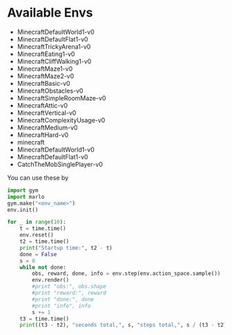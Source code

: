 # Available Envs
* MinecraftDefaultWorld1-v0
* MinecraftDefaultFlat1-v0
* MinecraftTrickyArena1-v0
* MinecraftEating1-v0
* MinecraftCliffWalking1-v0
* MinecraftMaze1-v0
* MinecraftMaze2-v0
* MinecraftBasic-v0
* MinecraftObstacles-v0
* MinecraftSimpleRoomMaze-v0
* MinecraftAttic-v0
* MinecraftVertical-v0
* MinecraftComplexityUsage-v0
* MinecraftMedium-v0
* MinecraftHard-v0
* minecraft
* MinecraftDefaultWorld1-v0
* MinecraftDefaultFlat1-v0
* CatchTheMobSinglePlayer-v0

You can use these by
```python
import gym
import marlo
gym.make("<env_name>")
env.init()

for _ in range(10):
    t = time.time()
    env.reset()
    t2 = time.time()
    print("Startup time:", t2 - t)
    done = False
    s = 0
    while not done:
        obs, reward, done, info = env.step(env.action_space.sample())
        env.render()
        #print "obs:", obs.shape
        #print "reward:", reward
        #print "done:", done
        #print "info", info
        s += 1
    t3 = time.time()
    print((t3 - t2), "seconds total,", s, "steps total,", s / (t3 - t2), "steps/second")
```
